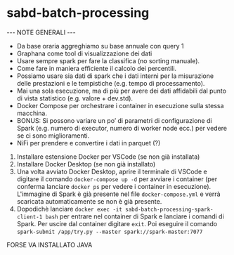 # sabd-batch-processing

--- NOTE GENERALI ---

- Da base oraria aggreghiamo su base annuale con query 1
- Graphana come tool di visualizzazione dei dati
- Usare sempre spark per fare la classifica (no sorting manuale).
- Come fare in maniera efficiente il calcolo dei percentili. 
- Possiamo usare sia dati di spark che i dati interni per la misurazione delle prestazioni e le tempistiche (e.g. tempo di processamento).
- Mai una sola esecuzione, ma di più per avere dei dati affidabili dal punto di vista statistico (e.g. valore + dev.std).
- Docker Compose per orchestrare i container in esecuzione sulla stessa macchina.
- BONUS: Si possono variare un po’ di parametri di configurazione di Spark (e.g. numero di executor, numero di worker node ecc.) per vedere se ci sono miglioramenti.
- NiFi per prendere e convertire i dati in parquet (?)


1. Installare estensione Docker per VSCode (se non già installata)
2. Installare Docker Desktop (se non già installato)
3. Una volta avviato Docker Desktop, aprire il terminale di VSCode e digitare il comando `docker-compose up -d` per avviare i container (per conferma lanciare `docker ps` per vedere i container in esecuzione). L'immagine di Spark è già presente nel file `docker-compose.yml` e verrà scaricata automaticamente se non è già presente.
4. Dopodichè lanciare `docker exec -it sabd-batch-processing-spark-client-1 bash` per entrare nel container di Spark e lanciare i comandi di Spark. Per uscire dal container digitare `exit`.
Poi eseguire il comando `spark-submit /app/try.py --master spark://spark-master:7077`

FORSE VA INSTALLATO JAVA
